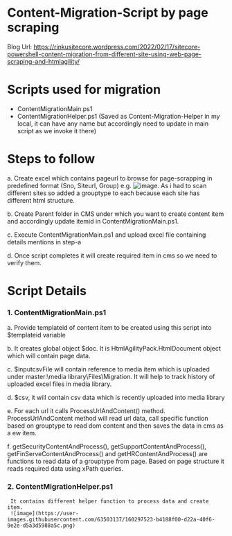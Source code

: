# Content-Migration-Script by page scraping

Blog Url: https://rinkusitecore.wordpress.com/2022/02/17/sitecore-powershell-content-migration-from-different-site-using-web-page-scraping-and-htmlagility/

# Scripts  used for migration
- ContentMigrationMain.ps1
- ContentMigrationHelper.ps1 (Saved as Content-Migration-Helper in my local, it can have any name but accordingly need to update in main script as we invoke it there)

# Steps to follow

 a. Create excel which contains pageurl to browse for page-scrapping in predefined format (Sno, Siteurl, Group) e.g. ![image](https://user-images.githubusercontent.com/63503137/160296009-8cb37d0e-a9d2-43e3-b4b9-5ba0610fcd6d.png). As i had to scan different sites so added a grouptype to each because each site has different html structure.
 
 b. Create Parent folder in CMS under which you want to create content item and accordingly update itemid in ContentMigrationMain.ps1.
 
 c. Execute ContentMigrationMain.ps1 and upload excel file containing details mentions in step-a
 
 d. Once script completes it will create required item in cms so we need to verify them.

# Script Details
   ### 1. ContentMigrationMain.ps1
   
   a. Provide templateid of content item to be created using this script into $templateid variable
   
   b. It creates global object $doc. It is HtmlAgilityPack.HtmlDocument object which will contain page data.
   
   c. $inputcsvFile will contain reference to media item which is uploaded under master:\media library\Files\Migration. It will help to track history of uploaded excel files in media library.
   
   d. $csv, it will contain csv data which is recently uploaded into media library
   
   e. For each url it calls ProcessUrlAndContent() method. ProcessUrlAndContent method will read url data, call specific function based on grouptype to read dom content and then saves the data in cms as a ew item.
   
   f. getSecurityContentAndProcess(), getSupportContentAndProcess(), getFinServeContentAndProcess() and getHRContentAndProcess() are functions to read data of a grouptype from page. Based on page structure it reads required data using xPath queries.
     

   ### 2. ContentMigrationHelper.ps1
     It contains different helper function to process data and create item. 
     ![image](https://user-images.githubusercontent.com/63503137/160297523-b4188f00-d22a-40f6-9e2e-d5a3d5988a5c.png)

